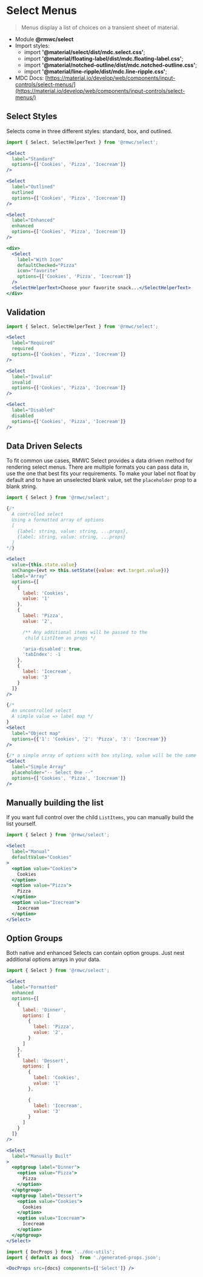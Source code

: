 # Select Menus

> Menus display a list of choices on a transient sheet of material.

- Module **@rmwc/select**  
- Import styles:
  - import **'@material/select/dist/mdc.select.css'**;
  - import **'@material/floating-label/dist/mdc.floating-label.css'**;
  - import **'@material/notched-outline/dist/mdc.notched-outline.css'**;
  - import **'@material/line-ripple/dist/mdc.line-ripple.css'**;
- MDC Docs: [https://material.io/develop/web/components/input-controls/select-menus/](https://material.io/develop/web/components/input-controls/select-menus/)

## Select Styles
Selects come in three different styles: standard, box, and outlined.

```jsx render
import { Select, SelectHelperText } from '@rmwc/select';

<Select
  label="Standard"  
  options={['Cookies', 'Pizza', 'Icecream']}
/>

<Select
  label="Outlined"
  outlined
  options={['Cookies', 'Pizza', 'Icecream']}
/>

<Select
  label="Enhanced"
  enhanced
  options={['Cookies', 'Pizza', 'Icecream']}
/>

<div>
  <Select
    label="With Icon"
    defaultChecked="Pizza"
    icon="favorite"
    options={['Cookies', 'Pizza', 'Icecream']}
  />
  <SelectHelperText>Choose your favorite snack...</SelectHelperText>
</div>
```

## Validation
```jsx render
import { Select, SelectHelperText } from '@rmwc/select';

<Select
  label="Required"  
  required
  options={['Cookies', 'Pizza', 'Icecream']}
/>

<Select
  label="Invalid"  
  invalid
  options={['Cookies', 'Pizza', 'Icecream']}
/>

<Select
  label="Disabled"  
  disabled
  options={['Cookies', 'Pizza', 'Icecream']}
/>
```

## Data Driven Selects

To fit common use cases, RMWC Select provides a data driven method for rendering select menus. There are multiple formats you can pass data in, use the one that best fits your requirements. To make your label not float by default and to have an unselected blank value, set the `placeholder` prop to a blank string.

```jsx render
import { Select } from '@rmwc/select';

{/*
  A controlled select
  Using a formatted array of options
  [
    {label: string, value: string, ...props},
    {label: string, value: string, ...props}
  ]
*/}

<Select
  value={this.state.value}
  onChange={evt => this.setState({value: evt.target.value})}
  label="Array"
  options={[
    {
      label: 'Cookies',
      value: '1'
    },
    {
      label: 'Pizza',
      value: '2',

      /** Any additional items will be passed to the
       child ListItem as props */

      'aria-disabled': true,
      'tabIndex': -1
    },
    {
      label: 'Icecream',
      value: '3'
    }
  ]}
/>

{/*  
  An uncontrolled select
  A simple value => label map */
}
<Select
  label="Object map"
  options={{'1': 'Cookies', '2': 'Pizza', '3': 'Icecream'}}
/>

{/* a simple array of options with box styling, value will be the same as label */}
<Select
  label="Simple Array"
  placeholder="-- Select One --"
  options={['Cookies', 'Pizza', 'Icecream']}
/>
```
## Manually building the list

If you want full control over the child `ListItems`, you can manually build the list yourself.

```jsx render
import { Select } from '@rmwc/select';

<Select
  label="Manual"
  defaultValue="Cookies"
>
  <option value="Cookies">
    Cookies
  </option>
  <option value="Pizza">
    Pizza
  </option>
  <option value="Icecream">
    Icecream
  </option>
</Select>
```

## Option Groups

Both native and enhanced Selects can contain option groups. Just nest additional options arrays in your data.

```jsx render
import { Select } from '@rmwc/select';

<Select
  label="Formatted"
  enhanced
  options={[
    {
      label: 'Dinner',
      options: [
        {
          label: 'Pizza',
          value: '2',
        }
      ]
    },
    {
      label: 'Dessert',
      options: [
        {
          label: 'Cookies',
          value: '1'
        },

        {
          label: 'Icecream',
          value: '3'
        }
      ]
    }
  ]}
/>

<Select
  label="Manually Built"
>
  <optgroup label="Dinner">
    <option value="Pizza">
      Pizza
    </option>
  </optgroup>
  <optgroup label="Dessert">
    <option value="Cookies">
      Cookies
    </option>
    <option value="Icecream">
      Icecream
    </option>
  </optgroup>
</Select>
```

```jsx renderOnly
import { DocProps } from '../doc-utils';
import { default as docs}  from './generated-props.json';

<DocProps src={docs} components={['Select']} />
```
